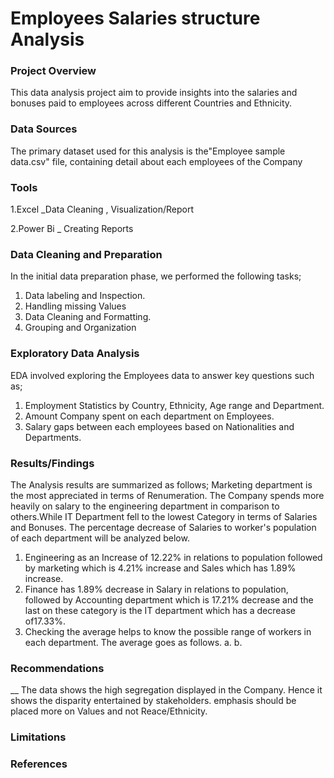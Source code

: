 # Employees Salaries structure Analysis

### Project Overview

This data analysis project aim to provide insights into the salaries and bonuses paid to employees across different Countries and Ethnicity.

### Data Sources

The primary dataset used for this analysis is the"Employee sample data.csv" file, containing detail about each employees of the Company

### Tools

1.Excel _Data Cleaning , Visualization/Report

2.Power Bi  _ Creating Reports

### Data Cleaning and Preparation
In the initial data preparation phase, we performed the following tasks;
1. Data labeling and Inspection.
2. Handling missing Values
3. Data Cleaning and Formatting.
4. Grouping and Organization

 ### Exploratory Data Analysis
 EDA involved exploring the Employees data to answer key questions such as;
 1. Employment Statistics by Country, Ethnicity, Age range and Department.
 2. Amount Company spent on each department on Employees.
 3. Salary gaps between each employees based on Nationalities and Departments.
    
 
### Results/Findings
The Analysis results are summarized as follows;
Marketing department is the most appreciated in terms of Renumeration. The Company spends  more heavily on salary to the engineering department in comparison to others.While IT Department fell to the lowest Category in terms of Salaries and Bonuses. The percentage decrease of Salaries to worker's population of each department will be analyzed below.
1. Engineering as an Increase of 12.22% in relations to population followed by marketing which is 4.21% increase and Sales which has 1.89% increase.
2. Finance has 1.89% decrease in Salary in relations to population, followed by Accounting department which is 17.21% decrease and the last on these category is the IT department which has a decrease of17.33%.
3. Checking the average helps to know the possible range of workers in each department. The average goes as follows.
   a.
   b. 


### Recommendations
 __ The data shows the high segregation displayed in the Company. Hence it shows the disparity entertained by stakeholders. emphasis should be placed more on Values and not Reace/Ethnicity.


 ### Limitations
 
 ### References
 



 
 
